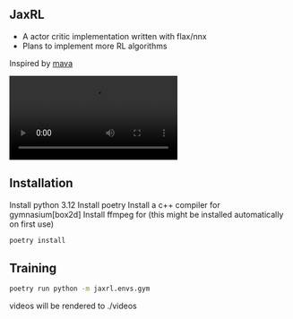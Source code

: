 ## JaxRL

* A actor critic implementation written with flax/nnx
* Plans to implement more RL algorithms

Inspired by [mava](https://github.com/instadeepai/Mava)

![lunar lander agent demo](/videos/rl-video-episode-5.mp4)

## Installation

Install python 3.12
Install poetry
Install a c++ compiler for gymnasium[box2d]
Install ffmpeg for (this might be installed automatically on first use)

```bash
poetry install
```

## Training

```bash
poetry run python -m jaxrl.envs.gym
```

videos will be rendered to ./videos

